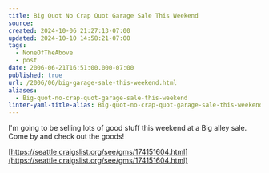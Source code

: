```yaml
---
title: Big Quot No Crap Quot Garage Sale This Weekend
source: 
created: 2024-10-06 21:27:13-07:00
updated: 2024-10-10 14:58:21-07:00
tags:
  - NoneOfTheAbove
  - post
date: 2006-06-21T16:51:00.000-07:00
published: true
url: /2006/06/big-garage-sale-this-weekend.html
aliases:
  - Big-quot-no-crap-quot-garage-sale-this-weekend
linter-yaml-title-alias: Big-quot-no-crap-quot-garage-sale-this-weekend
---
```



I'm going to be selling lots of good stuff this weekend at a Big alley sale. Come by and check out the goods!  
  
[https://seattle.craigslist.org/see/gms/174151604.html](https://seattle.craigslist.org/see/gms/174151604.html)